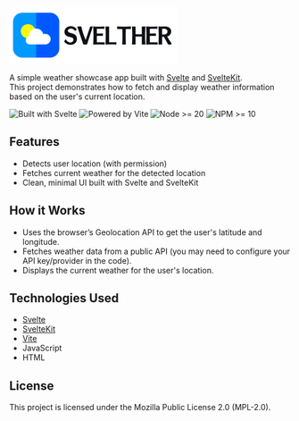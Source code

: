 <picture>
  <source srcset="static/svelther-logo_light.png" media="(prefers-color-scheme: dark)">
  <img src="static/svelther-logo_dark.png" alt="Svelther Logo" width="300">
</picture>


A simple weather showcase app built with [Svelte](https://svelte.dev/) and [SvelteKit](https://kit.svelte.dev/).  
This project demonstrates how to fetch and display weather information based on the user's current location.

![Built with Svelte](https://img.shields.io/badge/Built%20with-Svelte-%23FF3E00?style=for-the-badge&logo=svelte&logoColor=white)
![Powered by Vite](https://img.shields.io/badge/Powered%20by-Vite-%23646CFF?style=for-the-badge&logo=vite&logoColor=white)
![Node >= 20](https://img.shields.io/badge/Node-20+-339933?style=for-the-badge&logo=node.js&logoColor=white)
![NPM >= 10](https://img.shields.io/badge/NPM-10+-CB3837?style=for-the-badge&logo=npm&logoColor=white)

## Features

- Detects user location (with permission)
- Fetches current weather for the detected location
- Clean, minimal UI built with Svelte and SvelteKit

## How it Works

- Uses the browser’s Geolocation API to get the user's latitude and longitude.
- Fetches weather data from a public API (you may need to configure your API key/provider in the code).
- Displays the current weather for the user's location.

## Technologies Used

- [Svelte](https://svelte.dev/)
- [SvelteKit](https://kit.svelte.dev/)
- [Vite](https://vitejs.dev/)
- JavaScript
- HTML

## License

This project is licensed under the Mozilla Public License 2.0 (MPL-2.0).
